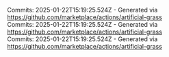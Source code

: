 Commits: 2025-01-22T15:19:25.524Z - Generated via https://github.com/marketplace/actions/artificial-grass
<br>
Commits: 2025-01-22T15:19:25.524Z - Generated via https://github.com/marketplace/actions/artificial-grass
<br>
Commits: 2025-01-22T15:19:25.524Z - Generated via https://github.com/marketplace/actions/artificial-grass
<br>

